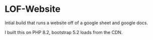 # LOF-Website

Intial build that runs a website off of a google sheet and google docs.

I built this on PHP 8.2, bootstrap 5.2 loads from the CDN.
